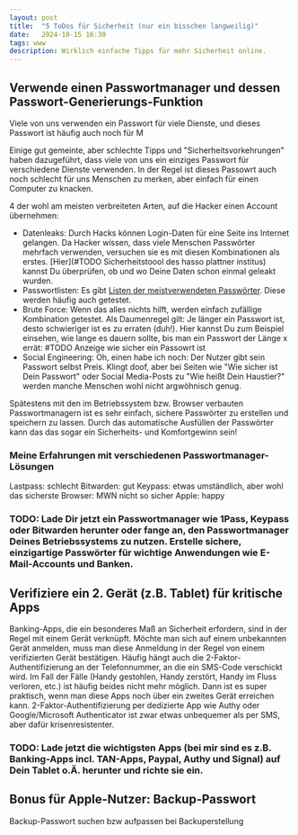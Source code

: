 ```yaml
---
layout: post
title:  "5 ToDos für Sicherheit (nur ein bisschen langweilig)"
date:   2024-10-15 16:30
tags: www
description: Wirklich einfache Tipps für mehr Sicherheit online.
---
```


## Verwende einen Passwortmanager und dessen Passwort-Generierungs-Funktion

Viele von uns verwenden ein Passwort für viele Dienste, und dieses Passwort ist häufig auch noch für M

Einige gut gemeinte, aber schlechte Tipps und "Sicherheitsvorkehrungen" haben dazugeführt, dass viele von uns ein einziges Passwort für verschiedene Dienste verwenden. In der Regel ist dieses Passowrt auch noch schlecht für uns Menschen zu merken, aber einfach für einen Computer zu knacken.

4 der wohl am meisten verbreiteten Arten, auf die Hacker einen Account übernehmen:
- Datenleaks: Durch Hacks können Login-Daten für eine Seite ins Internet gelangen. Da Hacker wissen, dass viele Menschen Passwörter mehrfach verwenden, versuchen sie es mit diesen Kombinationen als erstes. [Hier](#TODO Sicherheitstoool des hasso plattner institus) kannst Du überprüfen, ob und wo Deine Daten schon einmal geleakt wurden.
- Passwortlisten: Es gibt [Listen der meistverwendeten Passwörter](#TODO). Diese werden häufig auch getestet.
- Brute Force: Wenn das  alles nichts hilft, werden einfach zufällige Kombination getestet. Als Daumenregel gilt: Je länger ein Passwort ist, desto schwieriger ist es zu erraten (duh!). Hier kannst Du zum Beispiel einsehen, wie lange es dauern sollte, bis man ein Passwort der Länge x errät: #TODO Anzeige wie sicher ein Passowrt ist
- Social Engineering: Oh, einen habe ich noch: Der Nutzer gibt sein Passwort selbst Preis. Klingt doof, aber bei Seiten wie "Wie sicher ist Dein Passwort" oder Social Media-Posts zu "Wie heißt Dein Haustier?" werden manche Menschen wohl nicht argwöhnisch genug. 

Spätestens mit den im Betriebssystem bzw. Browser verbauten Passwortmanagern ist es sehr einfach, sichere Passwörter zu erstellen und speichern zu lassen. Durch das automatische Ausfüllen der Passwörter kann das das sogar ein Sicherheits- und Komfortgewinn sein!



### Meine Erfahrungen mit verschiedenen Passwortmanager-Lösungen

Lastpass: schlecht
Bitwarden: gut
Keypass: etwas umständlich, aber wohl das sicherste
Browser: MWN nicht so sicher
Apple: happy

### TODO: Lade Dir jetzt ein Passwortmanager wie 1Pass, Keypass oder Bitwarden herunter oder fange an, den Passwortmanager Deines Betriebssystems zu nutzen. Erstelle sichere, einzigartige Passwörter für wichtige Anwendungen wie E-Mail-Accounts und Banken.

## Verifiziere ein 2. Gerät (z.B. Tablet) für kritische Apps

Banking-Apps, die ein besonderes Maß an Sicherheit erfordern, sind in der Regel mit einem Gerät verknüpft. Möchte man sich auf einem unbekannten Gerät anmelden, muss man diese Anmeldung in der Regel von einem verifizierten Gerät bestätigen. Häufig hängt auch die 2-Faktor-Authentifizierung an der Telefonnummer, an die ein SMS-Code verschickt wird. Im Fall der Fälle (Handy gestohlen, Handy zerstört, Handy im Fluss verloren, etc.) ist häufig beides nicht mehr möglich. Dann ist es super praktisch, wenn man diese Apps noch über ein zweites Gerät erreichen kann. 2-Faktor-Authentifizierung per dedizierte App wie Authy oder Google/Microsoft Authenticator ist zwar etwas unbequemer als per SMS, aber dafür krisenresistenter.

### TODO: Lade jetzt die wichtigsten Apps (bei mir sind es z.B. Banking-Apps incl. TAN-Apps, Paypal, Authy und Signal) auf Dein Tablet o.Ä. herunter und richte sie ein.

## Bonus für Apple-Nutzer: Backup-Passwort

Backup-Passwort suchen bzw aufpassen bei Backuperstellung 